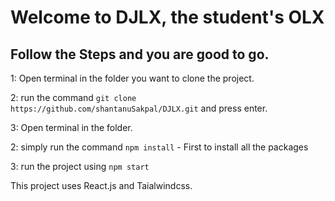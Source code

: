 # Welcome to DJLX, the student's OLX

## Follow the Steps and you are good to go.

1: Open terminal in the folder you want to clone the project.

2: run the command `git clone https://github.com/shantanuSakpal/DJLX.git` and press enter.

3: Open terminal in the folder.

2: simply run the command    `npm install`  - First to install all the packages
   
3: run the project using   `npm start`

This project uses React.js and Taialwindcss.
















